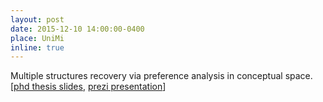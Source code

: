 ```yaml
---
layout: post
date: 2015-12-10 14:00:00-0400
place: UniMi
inline: true
---
```

Multiple structures recovery via preference analysis in conceptual space. <br>
[<a href="../assets/talks/2015Slide_phdthesis.pdf">phd thesis slides</a>, <a href="https://prezi.com/johysdsmk7tq/?token=5fdf0c49e16ba7b5de783bf9aae1cdd7a9299d11e874b14d4e97b3af0bc13898&utm_campaign=share&utm_medium=copy">prezi presentation</a>]
